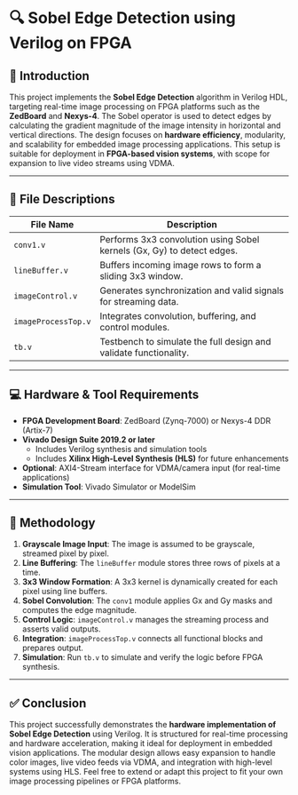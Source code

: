 # 🔍 Sobel Edge Detection using Verilog on FPGA

## 🧾 Introduction

This project implements the **Sobel Edge Detection** algorithm in Verilog HDL, targeting real-time image processing on FPGA platforms such as the **ZedBoard** and **Nexys-4**. The Sobel operator is used to detect edges by calculating the gradient magnitude of the image intensity in horizontal and vertical directions.
The design focuses on **hardware efficiency**, modularity, and scalability for embedded image processing applications. This setup is suitable for deployment in **FPGA-based vision systems**, with scope for expansion to live video streams using VDMA.

---
## 📁 File Descriptions

| File Name           | Description                                                                 |
|---------------------|-----------------------------------------------------------------------------|
| `conv1.v`           | Performs 3x3 convolution using Sobel kernels (Gx, Gy) to detect edges.      |
| `lineBuffer.v`      | Buffers incoming image rows to form a sliding 3x3 window.                   |
| `imageControl.v`    | Generates synchronization and valid signals for streaming data.             |
| `imageProcessTop.v` | Integrates convolution, buffering, and control modules.                     |
| `tb.v`              | Testbench to simulate the full design and validate functionality.           |

---
## 💻 Hardware & Tool Requirements

- **FPGA Development Board**: ZedBoard (Zynq-7000) or Nexys-4 DDR (Artix-7)
- **Vivado Design Suite 2019.2 or later**
  - Includes Verilog synthesis and simulation tools
  - Includes **Xilinx High-Level Synthesis (HLS)** for future enhancements
- **Optional**: AXI4-Stream interface for VDMA/camera input (for real-time applications)
- **Simulation Tool**: Vivado Simulator or ModelSim

---
## 🔄 Methodology

1. **Grayscale Image Input**: The image is assumed to be grayscale, streamed pixel by pixel.
2. **Line Buffering**: The `lineBuffer` module stores three rows of pixels at a time.
3. **3x3 Window Formation**: A 3x3 kernel is dynamically created for each pixel using line buffers.
4. **Sobel Convolution**: The `conv1` module applies Gx and Gy masks and computes the edge magnitude.
5. **Control Logic**: `imageControl.v` manages the streaming process and asserts valid outputs.
6. **Integration**: `imageProcessTop.v` connects all functional blocks and prepares output.
7. **Simulation**: Run `tb.v` to simulate and verify the logic before FPGA synthesis.

---

## ✅ Conclusion
This project successfully demonstrates the **hardware implementation of Sobel Edge Detection** using Verilog. It is structured for real-time processing and hardware acceleration, making it ideal for deployment in embedded vision applications. The modular design allows easy expansion to handle color images, live video feeds via VDMA, and integration with high-level systems using HLS.
Feel free to extend or adapt this project to fit your own image processing pipelines or FPGA platforms.
